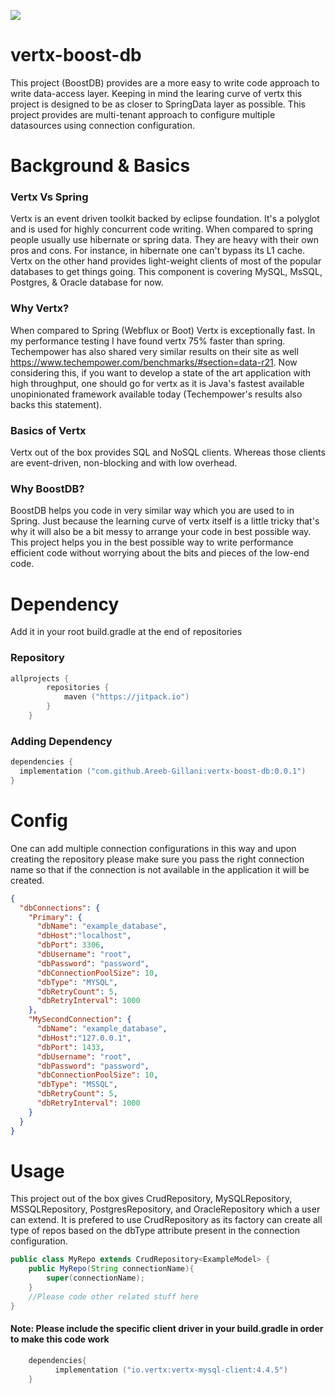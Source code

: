 [![](https://jitpack.io/v/Areeb-Gillani/vertx-boost-db.svg)](https://jitpack.io/#Areeb-Gillani/vertx-boost-db)
# vertx-boost-db
This project (BoostDB) provides are a more easy to write code approach to write data-access layer. Keeping in mind the learing curve of vertx this project is designed to be as closer to SpringData layer as possible. This project provides are multi-tenant approach to configure multiple datasources using connection configuration.
# Background & Basics
### Vertx Vs Spring
Vertx is an event driven toolkit backed by eclipse foundation. It's a polyglot and is used for highly concurrent code writing. When compared to spring people usually use hibernate or spring data. They are heavy with their own pros and cons. For instance, in hibernate one can't bypass its L1 cache. Vertx on the other hand provides light-weight clients of most of the popular databases to get things going. This component is covering MySQL, MsSQL, Postgres, & Oracle database for now.
### Why Vertx?
When compared to Spring (Webflux or Boot) Vertx is exceptionally fast. In my performance testing I have found vertx 75% faster than spring. Techempower has also shared very similar results on their site as well https://www.techempower.com/benchmarks/#section=data-r21. Now considering this, if you want to develop a state of the art application with high throughput, one should go for vertx as it is Java's fastest available unopinionated framework available today (Techempower's results also backs this statement). 
### Basics of Vertx
Vertx out of the box provides SQL and NoSQL clients. Whereas those clients are event-driven, non-blocking and with low overhead. 
### Why BoostDB?
BoostDB helps you code in very similar way which you are used to in Spring. Just because the learning curve of vertx itself is a little tricky that's why it will also be a bit messy to arrange your code in best possible way. This project helps you in the best possible way to write performance efficient code without worrying about the bits and pieces of the low-end code.
# Dependency
 Add it in your root build.gradle at the end of repositories
### Repository
```kotlin
allprojects {
		repositories {
			maven ("https://jitpack.io")
		}
	}
```
### Adding Dependency

```kotlin
dependencies {
  implementation ("com.github.Areeb-Gillani:vertx-boost-db:0.0.1")
}
```
# Config
One can add multiple connection configurations in this way and upon creating the repository please make sure you pass the right connection name so that if the connection is not available in the application it will be created.
```json
{
  "dbConnections": {
    "Primary": {
      "dbName": "example_database",
      "dbHost":"localhost",
      "dbPort": 3306,
      "dbUsername": "root",
      "dbPassword": "password",
      "dbConnectionPoolSize": 10,
      "dbType": "MYSQL",
      "dbRetryCount": 5,
      "dbRetryInterval": 1000
    },
    "MySecondConnection": {
      "dbName": "example_database",
      "dbHost":"127.0.0.1",
      "dbPort": 1433,
      "dbUsername": "root",
      "dbPassword": "password",
      "dbConnectionPoolSize": 10,
      "dbType": "MSSQL",
      "dbRetryCount": 5,
      "dbRetryInterval": 1000
    }
  }
}
```

# Usage
This project out of the box gives CrudRepository, MySQLRepository, MSSQLRepository, PostgresRepository, and OracleRepository which a user can extend. It is prefered to use CrudRepository as its factory can create all type of repos based on the dbType attribute present in the connection configuration. 

```java
public class MyRepo extends CrudRepository<ExampleModel> {
    public MyRepo(String connectionName){
        super(connectionName);
    }
    //Please code other related stuff here
}
```
#### Note: Please include the specific client driver in your build.gradle in order to make this code work
```kotlin
    dependencies{
          implementation ("io.vertx:vertx-mysql-client:4.4.5")
    }
```



